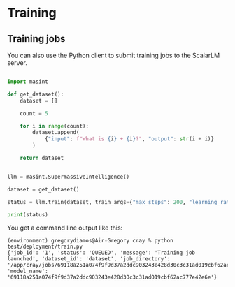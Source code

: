 # Training

## Training jobs

You can also use the Python client to submit training jobs to the ScalarLM server.

```python

import masint

def get_dataset():
    dataset = []

    count = 5

    for i in range(count):
        dataset.append(
            {"input": f"What is {i} + {i}?", "output": str(i + i)}
        )

    return dataset


llm = masint.SupermassiveIntelligence()

dataset = get_dataset()

status = llm.train(dataset, train_args={"max_steps": 200, "learning_rate": 3e-3})

print(status)
```

You get a command line output like this:

```console
(environment) gregorydiamos@Air-Gregory cray % python test/deployment/train.py
{'job_id': '1', 'status': 'QUEUED', 'message': 'Training job launched', 'dataset_id': 'dataset', 'job_directory': '/app/cray/jobs/69118a251a074f9f9d37a2ddc903243e428d30c3c31ad019cbf62ac777e42e6e', 'model_name': '69118a251a074f9f9d37a2ddc903243e428d30c3c31ad019cbf62ac777e42e6e'}
```

